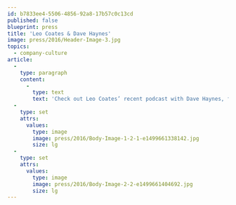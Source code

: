 ```yaml
---
id: b7833ee4-5506-4856-92a8-17b57c0c13cd
published: false
blueprint: press
title: 'Leo Coates & Dave Haynes'
image: press/2016/Header-Image-3.jpg
topics:
  - company-culture
article:
  -
    type: paragraph
    content:
      -
        type: text
        text: 'Check out Leo Coates’ recent podcast with Dave Haynes, founder and editor of digital signage blog Sixteen:Nine. Leo talks how Coates operates and why data is king.'
  -
    type: set
    attrs:
      values:
        type: image
        image: press/2016/Body-Image-1-2-1-e1499661338142.jpg
        size: lg
  -
    type: set
    attrs:
      values:
        type: image
        image: press/2016/Body-Image-2-2-e1499661404692.jpg
        size: lg
---
```

